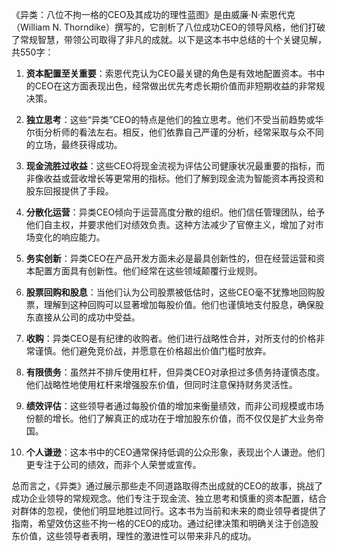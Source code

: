《异类：八位不拘一格的CEO及其成功的理性蓝图》是由威廉·N·索恩代克（William N. Thorndike）撰写的，它剖析了八位成功CEO的领导风格，他们打破了常规智慧，带领公司取得了非凡的成就。以下是这本书中总结的十个关键见解，共550字：

1. **资本配置至关重要**：索恩代克认为CEO最关键的角色是有效地配置资本。书中的CEO在这方面表现出色，经常做出优先考虑长期价值而非短期收益的非常规决策。

2. **独立思考**：这些“异类”CEO的特点是他们的独立思考。他们不受当前趋势或华尔街分析师的看法左右。相反，他们依靠自己严谨的分析，经常采取与众不同的立场，最终获得成功。

3. **现金流胜过收益**：这些CEO将现金流视为评估公司健康状况最重要的指标，而非像收益或营收增长等更常用的指标。他们了解到现金流为智能资本再投资和股东回报提供了手段。

4. **分散化运营**：异类CEO倾向于运营高度分散的组织。他们信任管理团队，给予他们自主权，并要求他们对绩效负责。这种方法减少了官僚主义，增加了对市场变化的响应能力。

5. **务实创新**：异类CEO在产品开发方面未必是最具创新性的，但在经营运营和资本配置方面具有创新性。他们经常在这些领域颠覆行业规则。

6. **股票回购和股息**：当他们认为公司股票被低估时，这些CEO毫不犹豫地回购股票，理解到这种回购可以显著增加每股价值。他们也谨慎地支付股息，确保股东直接从公司的成功中受益。

7. **收购**：异类CEO是有纪律的收购者。他们进行战略性合并，对所支付的价格非常谨慎。他们避免竞价战，并愿意在价格超出价值门槛时放弃。

8. **有限债务**：虽然并不排斥使用杠杆，但异类CEO对承担过多债务持谨慎态度。他们战略性地使用杠杆来增强股东价值，但同时注意保持财务灵活性。

9. **绩效评估**：这些领导者通过每股价值的增加来衡量绩效，而非公司规模或市场份额的增长。他们了解真正的成功在于增加股东价值，而不仅仅是扩大业务帝国。

10. **个人谦逊**：这本书中的CEO通常保持低调的公众形象，表现出个人谦逊。他们更专注于公司的绩效，而非个人荣誉或宣传。

总而言之，《异类》通过展示那些走不同道路取得杰出成就的CEO的故事，挑战了成功企业领导的常规观念。他们专注于现金流、独立思考和慎重的资本配置，结合对群体的忽视，使他们明显地胜过同行。这本书为当前和未来的商业领导者提供了指南，希望效仿这些不拘一格的CEO的成功。通过纪律决策和明确关注于创造股东价值，这些领导者表明，理性的激进性可以带来非凡的成功。